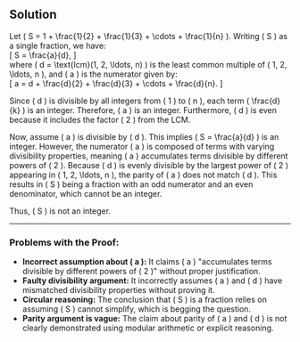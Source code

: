 ## Solution

Let \( S = 1 + \frac{1}{2} + \frac{1}{3} + \cdots + \frac{1}{n} \). Writing \( S \) as a single fraction, we have:  
\[
S = \frac{a}{d},
\]  
where \( d = \text{lcm}(1, 2, \ldots, n) \) is the least common multiple of \( 1, 2, \ldots, n \), and \( a \) is the numerator given by:  
\[
a = d + \frac{d}{2} + \frac{d}{3} + \cdots + \frac{d}{n}.
\]

Since \( d \) is divisible by all integers from \( 1 \) to \( n \), each term \( \frac{d}{k} \) is an integer. Therefore, \( a \) is an integer. Furthermore, \( d \) is even because it includes the factor \( 2 \) from the LCM.

Now, assume \( a \) is divisible by \( d \). This implies \( S = \frac{a}{d} \) is an integer. However, the numerator \( a \) is composed of terms with varying divisibility properties, meaning \( a \) accumulates terms divisible by different powers of \( 2 \). Because \( d \) is evenly divisible by the largest power of \( 2 \) appearing in \( 1, 2, \ldots, n \), the parity of \( a \) does not match \( d \). This results in \( S \) being a fraction with an odd numerator and an even denominator, which cannot be an integer.

Thus, \( S \) is not an integer.

---

### Problems with the Proof:

- **Incorrect assumption about \( a \):** It claims \( a \) "accumulates terms divisible by different powers of \( 2 \)" without proper justification.
- **Faulty divisibility argument:** It incorrectly assumes \( a \) and \( d \) have mismatched divisibility properties without proving it.
- **Circular reasoning:** The conclusion that \( S \) is a fraction relies on assuming \( S \) cannot simplify, which is begging the question.
- **Parity argument is vague:** The claim about parity of \( a \) and \( d \) is not clearly demonstrated using modular arithmetic or explicit reasoning.

